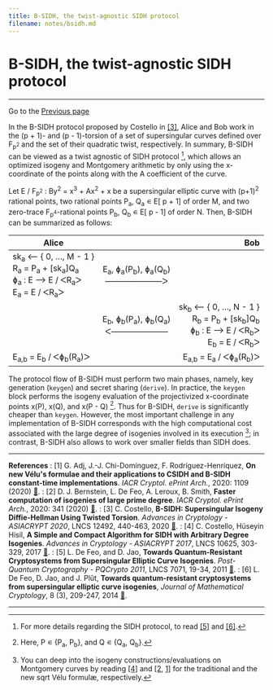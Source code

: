 ```yaml
---
title: B-SIDH, the twist-agnostic SIDH protocol
filename: notes/bsidh.md
---
```


# B-SIDH, the twist-agnostic SIDH protocol

---

Go to the [Previous page](../notes.md)

In the B-SIDH protocol proposed by Costello in [&#x5b;3&#x5d;](#Costello20), Alice and Bob work in the (p + 1)- and (p - 1)-torsion of a set of supersingular curves defined over F<sub>p<sup>2</sup></sub> and the set of their quadratic twist, respectively. In summary, B-SIDH can be viewed as a twist agnostic of SIDH protocol [^1], which allows an optimized isogeny and Montgomery arithmetic by only using the x-coordinate of the points along with the A coefficient of the curve.

Let E &#x2f; F<sub>p<sup>2</sup></sub> : By<sup>2</sup> = x<sup>3</sup> + Ax<sup>2</sup> + x be a supersingular elliptic curve with (p+1)<sup>2</sup> rational points, two rational points P<sub>a</sub>, Q<sub>a</sub> &#x220A; E&#x5b; p + 1&#x5d; of order M, and two zero-trace F<sub>p<sup>4</sup></sub>-rational points P<sub>b</sub>, Q<sub>b</sub> &#x220A; E&#x5b; p - 1&#x5d; of order N. Then, B-SIDH can be summarized as follows: 

| Alice  |     | Bob |
| ------ | :---: | ---: |
| sk<sub>a</sub> &#x27F5; &#x7b; 0, &#x2026;,  M - 1 &#x7d; <br/> R<sub>a</sub> = P<sub>a</sub> + [sk<sub>a</sub>]Q<sub>a</sub> <br/> &#x0278;<sub>a</sub> : E &#x27F6; E &#x2f; &#5176;R<sub>a</sub>&#5171; <br/> E<sub>a</sub> = E &#x2f; &#5176;R<sub>a</sub>&#5171; | E<sub>a</sub>, &#x0278;<sub>a</sub>(P<sub>b</sub>), &#x0278;<sub>a</sub>(Q<sub>b</sub>) <br/> &#x2015;&#x2015;&#x2015;&#x2015;&#x2015;&#x2015;&#x2015;&#5171; | |
| | E<sub>b</sub>, &#x0278;<sub>b</sub>(P<sub>a</sub>), &#x0278;<sub>b</sub>(Q<sub>a</sub>) <br/> &#5176;&#x2015;&#x2015;&#x2015;&#x2015;&#x2015;&#x2015;&#x2015; | sk<sub>b</sub> &#x27F5; &#x7b; 0, &#x2026;,  N - 1 &#x7d; <br/> R<sub>b</sub> = P<sub>b</sub> + [sk<sub>b</sub>]Q<sub>b</sub> <br/> &#x0278;<sub>b</sub> : E &#x27F6; E &#x2f; &#5176;R<sub>b</sub>&#5171; <br/> E<sub>b</sub> = E &#x2f; &#5176;R<sub>b</sub>&#5171; |
| E<sub>a,b</sub> = E<sub>b</sub> &#x2f; &#5176;&#x0278;<sub>b</sub>(R<sub>a</sub>)&#5171; | | E<sub>a,b</sub> = E<sub>a</sub> &#x2f; &#5176;&#x0278;<sub>a</sub>(R<sub>b</sub>)&#5171; |

The protocol flow of B-SIDH must perform two main phases, namely, key generation (`keygen`) and secret sharing (`derive`). In practice, the `keygen` block performs the isogeny evaluation of the projectivized x-coordinate points x(P), x(Q), and x(P - Q) [^2]. Thus for B-SIDH, `derive` is significantly cheaper than `keygen`. However, the most important challenge in any implementation of B-SIDH corresponds with the high computational cost associated with the large degree of isogenies involved in its execution [^3]; in contrast, B-SIDH also allows to work over smaller fields than SIDH does.

[^1]: For more details regarding the SIDH protocol, to read [&#x5b;5&#x5d;](#DJ11) and [&#x5b;6&#x5d;](#DJP14).
[^2]: Here, P &#x220A; &#x7b;P<sub>a</sub>, P<sub>b</sub>&#x7d;, and  Q &#x220A; &#x7b;Q<sub>a</sub>, Q<sub>b</sub>&#x7d;.
[^3]: You can deep into the isogeny constructions/evaluations on Montgomery curves by reading [&#x5b;4&#x5d;](#CH17) and [&#x5b;2](#BDLS20), [1&#x5d;](#ACDRH20) for the traditional and the new sqrt V&eacute;lu formul&aelig;, respectively.

---

**References**
: <a id="ACDRH20"></a> [1] G. Adj, J.-J. Chi-Dom&iacute;nguez, F. Rodr&iacute;guez-Henr&iacute;quez, **On new V&eacute;lu's formulae and their applications to CSIDH and B-SIDH constant-time implementations**. _IACR Cryptol. ePrint Arch._, 2020: 1109 (2020) [&#128279;](https://eprint.iacr.org/2020/1109).
: <a id="BDLS20"></a> [2] D. J. Bernstein, L. De Feo, A. Leroux, B. Smith, **Faster computation of isogenies of large prime degree**. _IACR Cryptol. ePrint Arch._, 2020: 341 (2020) [&#128279;](https://eprint.iacr.org/2020/341).
: <a id="Costello20"></a>[3] C. Costello, **B-SIDH: Supersingular Isogeny Diffie-Hellman Using Twisted Torsion**. _Advances in Cryptology - ASIACRYPT 2020_, LNCS 12492, 440-463, 2020 [&#128279;](https://doi.org/10.1007/978-3-030-64834-3_15).
: <a id="CH17"></a> [4] C. Costello, H&uuml;seyin Hisil, **A Simple and Compact Algorithm for SIDH with Arbitrary Degree Isogenies**. _Advances in Cryptology - ASIACRYPT 2017_, LNCS 10625, 303-329, 2017 [&#128279;](https://doi.org/10.1007/978-3-319-70697-9_11).
: <a id="DJ11"></a> [5] L. De Feo, and D. Jao, **Towards Quantum-Resistant Cryptosystems from Supersingular Elliptic Curve Isogenies**. _Post-Quantum Cryptography - PQCrypto 2011_, LNCS 7071, 19-34, 2011 [&#128279;](https://doi.org/10.1007/978-3-642-25405-5_2).
: <a id="DJP14"></a> [6] L. De Feo, D. Jao, and J. Pl&ucirc;t, **Towards quantum-resistant cryptosystems from supersingular elliptic curve isogenies**, _Journal of Mathematical Cryptology_, 8 (3), 209-247, 2014 [&#128279;](https://doi.org/10.1515/jmc-2012-0015).

---
